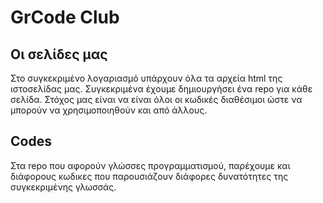 # GrCode Club

## Oι σελίδες μας

Στο συγκεκριμένο λογαριασμό υπάρχουν όλα τα αρχεία html της ιστοσελίδας μας. Συγκεκριμένα έχουμε δημιουργήσει ένα repo για κάθε σελίδα. Στόχος μας είναι να είναι όλοι οι κωδικές διαθέσιμοι ώστε να μπορούν να χρησιμοποιηθούν και από άλλους. 

## Codes
Στα repo που αφορούν γλώσσες προγραμματισμού, παρέχουμε και διάφορους κωδικες που παρουσιάζουν διάφορες δυνατότητες της συγκεκριμένης γλωσσάς. 
